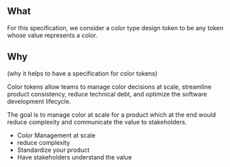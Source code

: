## What

For this specification, we consider a color type design token to be any token whose value represents a color. 

## Why

(why it helps to have a specification for color tokens)

Color tokens allow teams to manage color decisions at scale, streamline product consistency, reduce technical debt, and optimize the software development lifecycle.

The goal is to manage color at scale for a product which at the end would reduce complexity and communicate the value to stakeholders.

* Color Management at scale 
* reduce complexity
* Standardize your product
* Have stakeholders understand the value
